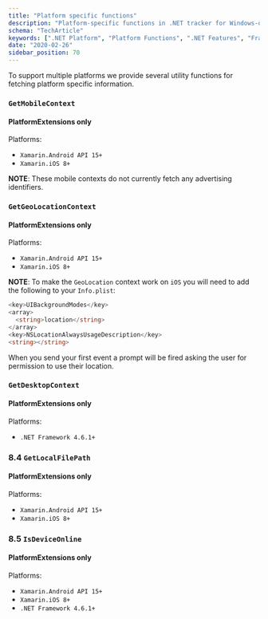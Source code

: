 ```yaml
---
title: "Platform specific functions"
description: "Platform-specific functions in .NET tracker for Windows-optimized behavioral event collection."
schema: "TechArticle"
keywords: [".NET Platform", "Platform Functions", ".NET Features", "Framework Features", "Platform Specific", ".NET Integration"]
date: "2020-02-26"
sidebar_position: 70
---
```


To support multiple platforms we provide several utility functions for fetching platform specific information.

### `GetMobileContext`

#### PlatformExtensions only

Platforms:

- `Xamarin.Android API 15+`
- `Xamarin.iOS 8+`

**NOTE**: These mobile contexts do not currently fetch any advertising identifiers.

### `GetGeoLocationContext`

#### PlatformExtensions only

Platforms:

- `Xamarin.Android API 15+`
- `Xamarin.iOS 8+`

**NOTE**: To make the `GeoLocation` context work on `iOS` you will need to add the following to your `Info.plist`:

```csharp
<key>UIBackgroundModes</key>
<array>
  <string>location</string>
</array>
<key>NSLocationAlwaysUsageDescription</key>
<string></string>
```

When you send your first event a prompt will be fired asking the user for permission to use their location.

### `GetDesktopContext`

#### PlatformExtensions only

Platforms:

- `.NET Framework 4.6.1+`

### 8.4 `GetLocalFilePath`

#### PlatformExtensions only

Platforms:

- `Xamarin.Android API 15+`
- `Xamarin.iOS 8+`

### 8.5 `IsDeviceOnline`

#### PlatformExtensions only

Platforms:

- `Xamarin.Android API 15+`
- `Xamarin.iOS 8+`
- `.NET Framework 4.6.1+`
